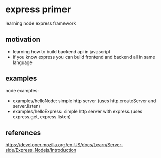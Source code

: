 # express primer

learning node express framework

## motivation

* learning how to build backend api in javascript
* if you know express you can build frontend and backend all in same language

## examples

node examples:

* examples/helloNode: simple http server (uses http.createServer and server.listen)
* examples/helloExpress: simple http server with express (uses express.get, express.listen)

## references

https://developer.mozilla.org/en-US/docs/Learn/Server-side/Express_Nodejs/Introduction
